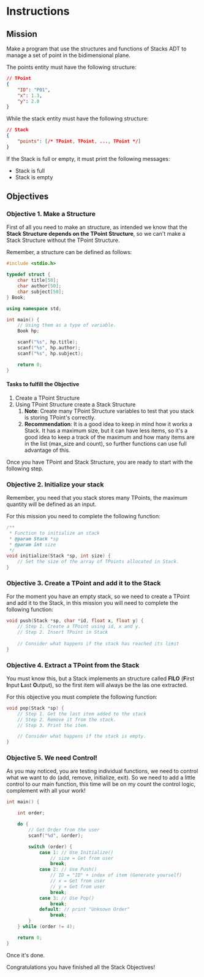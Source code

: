 # Instructions

## Mission

Make a program that use the structures and functions of Stacks ADT to manage a set of point in the bidimensional plane.

The points entity must have the following structure:

```json
// TPoint
{
    "ID": "P01",
    "x": 1.3,
    "y": 2.0
}
```

While the stack entity must have the following structure:

```json
// Stack
{
    "points": [/* TPoint, TPoint, ..., TPoint */]
}
```

If the Stack is full or empty, it must print the following messages:

* Stack is full
* Stack is empty

## Objectives

### Objective 1. Make a Structure

First of all you need to make an structure, as intended we know that the **Stack Structure depends on the TPoint Structure**, so we can't make a Stack Structure without the TPoint Structure.

Remember, a structure can be defined as follows:

```c++
#include <stdio.h>

typedef struct {
    char title[50];
    char author[50];
    char subject[50];
} Book;

using namespace std;

int main() {
    // Using them as a type of variable.
    Book hp;

    scanf("%s", hp.title);
    scanf("%s", hp.author);
    scanf("%s", hp.subject);

    return 0;
}
```

#### Tasks to fulfill the Objective

1. Create a TPoint Structure
2. Using TPoint Structure create a Stack Structure
    1. **Note**: Create many TPoint Structure variables to test that you stack is storing TPoint's correctly.
    2. **Recommendation**: It is a good idea to keep in mind how it works a Stack. It has a maximum size, but it can have less items, so it's a good idea to keep a track of the maximum and how many items are in the list (max_size and count), so further functions can use full advantage of this.

Once you have TPoint and Stack Structure, you are ready to start with the following step.

### Objective 2. Initialize your stack

Remember, you need that you stack stores many TPoints, the maximum quantity will be defined as an input.

For this mission you need to complete the following function:

```c++
/**
 * Function to initialize an stack
 * @param Stack *sp
 * @param int size
 */
void initialize(Stack *sp, int size) {
    // Set the size of the array of TPoints allocated in Stack.
}
```

### Objective 3. Create a TPoint and add it to the Stack

For the moment you have an empty stack, so we need to create a TPoint and add it to the Stack, in this mission you will need to complete the following function:

```c++
void push(Stack *sp, char *id, float x, float y) {
    // Step 1. Create a TPoint using id, x and y.
    // Step 2. Insert TPoint in Stack
        
    // Consider what happens if the stack has reached its limit
}
```

### Objective 4. Extract a TPoint from the Stack

You must know this, but a Stack implements an structure called **FILO** (**F**irst **I**nput **L**ast **O**utput), so the first item will always be the las one extracted.

For this objective you must complete the following function:

```c++
void pop(Stack *sp) {
    // Step 1. Get the last item added to the stack
    // Step 2. Remove it from the stack.
    // Step 3. Print the item.

    // Consider what happens if the stack is empty.
}
```

### Objective 5. We need Control!

As you may noticed, you are testing individual functions, we need to control what we want to do (add, remove, initialize, exit). So we need to add a little control to our main function, this time will be on my count the control logic, complement with all your work!

```c++
int main() {

    int order;

    do {
        // Get Order from the user
        scanf("%d", &order);

        switch (order) {
            case 1: // Use Initialize()
                // size = Get from user
                break;
            case 2: // Use Push()
                // ID = "ID" + index of item (Generate yourself)
                // x = Get from user
                // y = Get from user
                break;
            case 3: // Use Pop()
                break;
            default: // print "Unknown Order"
                break;
        }
    } while (order != 4);

    return 0;
}
```

Once it's done.

Congratulations you have finished all the Stack Objectives!